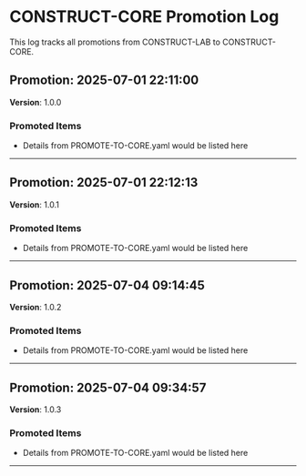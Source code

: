 # CONSTRUCT-CORE Promotion Log

This log tracks all promotions from CONSTRUCT-LAB to CONSTRUCT-CORE.

## Promotion: 2025-07-01 22:11:00
**Version**: 1.0.0

### Promoted Items
- Details from PROMOTE-TO-CORE.yaml would be listed here

---

## Promotion: 2025-07-01 22:12:13
**Version**: 1.0.1

### Promoted Items
- Details from PROMOTE-TO-CORE.yaml would be listed here

---

## Promotion: 2025-07-04 09:14:45
**Version**: 1.0.2

### Promoted Items
- Details from PROMOTE-TO-CORE.yaml would be listed here

---

## Promotion: 2025-07-04 09:34:57
**Version**: 1.0.3

### Promoted Items
- Details from PROMOTE-TO-CORE.yaml would be listed here

---

